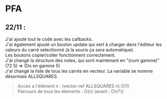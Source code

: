 # PFA

## 22/11 : 
J'ai ajouté tout le code avec les callbacks.  
J'ai également ajouté un bouton update qui sert à charger dans l'éditeur les valeurs du carré selectionné (à la souris ça sera automatique).  
Les boutons copier/coller fonctionnent correctement.  
J'ai changé la structure des notes, qui sont maintenant en "(num gamme)" (72 5) => (Do en gamme 5)  
J'ai changé la liste de tous les carrés en vecteur. La variable se nomme désormais ALLSQUARES.  
> Acces a l'élément n : (vector-ref ALLSQUARES n) O(1)  
> Parcours de tous les élements : O(n) (avant : O(n²))
